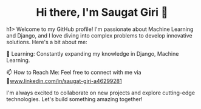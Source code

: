 
<h1 id="header" style="text-align:center">Hi there, I'm Saugat Giri 👋</h1>h1>
Welcome to my GitHub profile! I'm passionate about Machine Learning and Django, and I love diving into complex problems to develop innovative solutions. Here's a bit about me:

🌱 Learning: Constantly expanding my knowledge in Django, Machine Learning.

📫 How to Reach Me: Feel free to connect with me via
 🔗www.linkedin.com/in/saugat-giri-a46299281
 
I'm always excited to collaborate on new projects and explore cutting-edge technologies. Let's build something amazing together!
